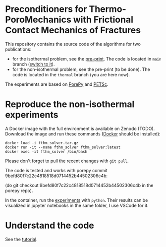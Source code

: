 # Preconditioners for Thermo-PoroMechanics with Frictional Contact Mechanics of Fractures 

This repository contains the source code of the algorithms for two publications:
* for the isothermal problem, see the [pre-print](https://arxiv.org/abs/2501.07441). The code is located in `main` branch ([switch to it](https://github.com/Yuriyzabegaev/FTHM-Solver/tree/main)).
* for the non-isothermal problem, see the pre-print (to be done). The code is located in the `thermal` branch (you are here now).

The experiments are based on [PorePy](https://github.com/pmgbergen/porepy) and [PETSc](https://petsc.org/).

# Reproduce the non-isothermal experiments

A Docker image with the full environment is available on Zenodo (TODO). Download the image and run these commands ([Docker](https://www.docker.com/) should be installed):
```
docker load -i fthm_solver.tar.gz
docker run -it --name fthm_solver fthm_solver:latest
docker exec -it fthm_solver /bin/bash
```
Please don't forget to pull the recent changes with `git pull`.

The code is tested and works with porepy commit 9befd80f7c22c4818518d0714452b44502306c4b:

(do git checkout 9befd80f7c22c4818518d0714452b44502306c4b in the porepy repo).

In the container, run the [experiments](experiments/) with `python`. Their results can be visualized in jupyter notebooks in the same folder, I use VSCode for it.

# Understand the code

See the [tutorial](tutorial.ipynb).